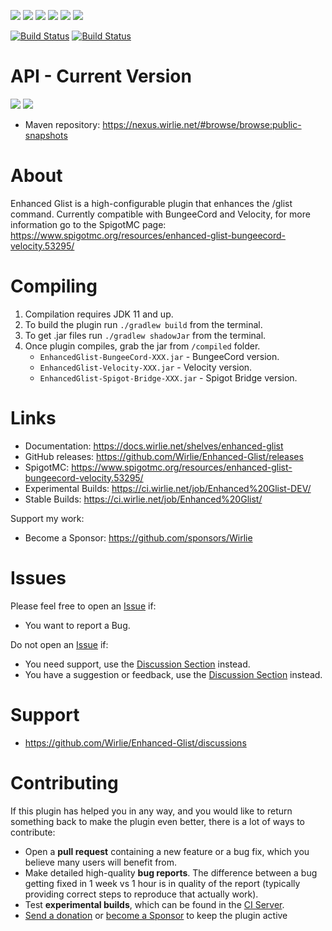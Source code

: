 <img src="https://img.shields.io/github/v/release/Wirlie/Enhanced-Glist?style=flat-square&color=%230090C9" /> <img src="https://img.shields.io/github/downloads/Wirlie/Enhanced-Glist/total?style=flat-square&color=%230090C9" /> <img src="https://img.shields.io/github/repo-size/Wirlie/Enhanced-Glist?style=flat-square&color=%230090C9" /> <img src="https://img.shields.io/github/contributors/Wirlie/Enhanced-Glist?style=flat-square&color=%230090C9" /> <img src="https://img.shields.io/github/languages/top/Wirlie/Enhanced-Glist?style=flat-square&color=%230090C9" /> <img src="https://img.shields.io/github/issues/Wirlie/Enhanced-Glist?style=flat-square&color=%230090C9" />

[![Build Status](https://ci.wirlie.net/job/Enhanced-Glist/job/master/badge/icon?subject=last%20stable%20-%20build%20%23${buildNumber}&config=glistStatusBadge&style=flat-square)](https://ci.wirlie.net/job/Enhanced-Glist/job/master/)
[![Build Status](https://ci.wirlie.net/job/Enhanced-Glist/job/develop/badge/icon?subject=last%20develop%20build%20-%20build%20%23${buildNumber}&config=glistStatusBadge&style=flat-square)](https://ci.wirlie.net/job/Enhanced-Glist/job/develop/)

# API - Current Version
<img src="https://img.shields.io/nexus/s/net.wirlie/enhancedglist-bungeecord-api?server=https%3A%2F%2Fnexus.wirlie.net&style=flat-square&logo=sonatype&label=Latest%20Snapshot%20(BungeeCord%20API)&color=%230090C9&link=https%3A%2F%2Fnexus.wirlie.net%2F%23browse%2Fbrowse%3Apublic-snapshots%3Anet%252Fwirlie%252Fenhancedglist-bungeecord-api" />
<img src="https://img.shields.io/nexus/s/net.wirlie/enhancedglist-velocity-api?server=https%3A%2F%2Fnexus.wirlie.net&style=flat-square&logo=sonatype&label=Latest%20Snapshot%20(Velocity%20API)&color=%230090C9&link=https%3A%2F%2Fnexus.wirlie.net%2F%23browse%2Fbrowse%3Apublic-snapshots%3Anet%252Fwirlie%252Fenhancedglist-bungeecord-api" />

* Maven repository: https://nexus.wirlie.net/#browse/browse:public-snapshots

# About
Enhanced Glist is a high-configurable plugin that enhances the /glist command. Currently compatible with BungeeCord and Velocity, for
more information go to the SpigotMC page: https://www.spigotmc.org/resources/enhanced-glist-bungeecord-velocity.53295/

# Compiling
1. Compilation requires JDK 11 and up.  
2. To build the plugin run `./gradlew build` from the terminal.
3. To get .jar files run `./gradlew shadowJar` from the terminal.
4. Once plugin compiles, grab the jar from `/compiled` folder.
   * `EnhancedGlist-BungeeCord-XXX.jar` - BungeeCord version.
   * `EnhancedGlist-Velocity-XXX.jar` - Velocity version.
   * `EnhancedGlist-Spigot-Bridge-XXX.jar` - Spigot Bridge version.

# Links
* Documentation: https://docs.wirlie.net/shelves/enhanced-glist
* GitHub releases: https://github.com/Wirlie/Enhanced-Glist/releases
* SpigotMC: https://www.spigotmc.org/resources/enhanced-glist-bungeecord-velocity.53295/
* Experimental Builds: https://ci.wirlie.net/job/Enhanced%20Glist-DEV/
* Stable Builds: https://ci.wirlie.net/job/Enhanced%20Glist/

Support my work:  
* Become a Sponsor: https://github.com/sponsors/Wirlie

# Issues
Please feel free to open an [Issue](https://github.com/Wirlie/Enhanced-Glist/issues) if:
* You want to report a Bug.

Do not open an [Issue](https://github.com/Wirlie/Enhanced-Glist/issues) if:
* You need support, use the [Discussion Section](https://github.com/Wirlie/Enhanced-Glist/discussions) instead.
* You have a suggestion or feedback, use the [Discussion Section](https://github.com/Wirlie/Enhanced-Glist/discussions) instead.

# Support
* https://github.com/Wirlie/Enhanced-Glist/discussions

# Contributing
If this plugin has helped you in any way, and you would like to return something back 
to make the plugin even better, there is a lot of ways to contribute:  
* Open a **pull request** containing a new feature or a bug fix, which you believe many users will benefit from.
* Make detailed high-quality **bug reports**. The difference between a bug getting fixed in 1 week vs 1 hour 
is in quality of the report (typically providing correct steps to reproduce that actually work).
* Test **experimental builds**, which can be found in the [CI Server](https://ci.wirlie.net/job/Enhanced%20Glist-DEV/).
* [Send a donation](https://paypal.me/wirlie9095) or [become a Sponsor](https://github.com/sponsors/Wirlie) to keep the plugin active

